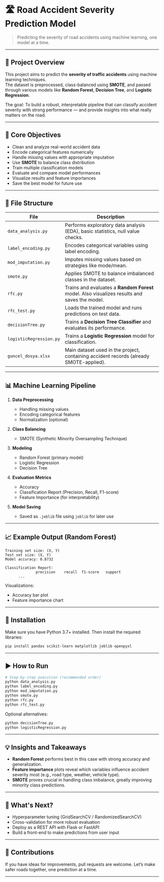 
# 🛣️ Road Accident Severity Prediction Model

> Predicting the severity of road accidents using machine learning, one model at a time.

---

## 📌 Project Overview

This project aims to predict the **severity of traffic accidents** using machine learning techniques.  
The dataset is preprocessed, class-balanced using **SMOTE**, and passed through various models like **Random Forest**, **Decision Tree**, and **Logistic Regression**.  

The goal: To build a robust, interpretable pipeline that can classify accident severity with strong performance — and provide insights into what really matters on the road.

---

## 🧠 Core Objectives

- Clean and analyze real-world accident data
- Encode categorical features numerically
- Handle missing values with appropriate imputation
- Use **SMOTE** to balance class distribution
- Train multiple classification models
- Evaluate and compare model performances
- Visualize results and feature importances
- Save the best model for future use

---

## 📂 File Structure

| File | Description |
|------|-------------|
| `data_analysis.py` | Performs exploratory data analysis (EDA), basic statistics, null value checks. |
| `label_encoding.py` | Encodes categorical variables using label encoding. |
| `mod_imputation.py` | Imputes missing values based on strategies like mode/mean. |
| `smote.py` | Applies SMOTE to balance imbalanced classes in the dataset. |
| `rfc.py` | Trains and evaluates a **Random Forest** model. Also visualizes results and saves the model. |
| `rfc_test.py` | Loads the trained model and runs predictions on test data. |
| `decisionTree.py` | Trains a **Decision Tree Classifier** and evaluates its performance. |
| `logisticRegression.py` | Trains a **Logistic Regression** model for classification. |
| `guncel_dosya.xlsx` | Main dataset used in the project, containing accident records (already SMOTE-applied). |

---

## 📊 Machine Learning Pipeline

1. **Data Preprocessing**
   - Handling missing values
   - Encoding categorical features
   - Normalization (optional)

2. **Class Balancing**
   - SMOTE (Synthetic Minority Oversampling Technique)

3. **Modeling**
   - Random Forest (primary model)
   - Logistic Regression
   - Decision Tree

4. **Evaluation Metrics**
   - Accuracy
   - Classification Report (Precision, Recall, F1-score)
   - Feature Importance (for interpretability)

5. **Model Saving**
   - Saved as `.joblib` file using `joblib` for later use

---

## 📈 Example Output (Random Forest)

```
Training set size: (X, Y)
Test set size: (X, Y)
Model accuracy: 0.8732

Classification Report:
              precision    recall  f1-score   support
      ...
```

Visualizations:
- Accuracy bar plot
- Feature importance chart

---

## 🔧 Installation

Make sure you have Python 3.7+ installed. Then install the required libraries:

```bash
pip install pandas scikit-learn matplotlib joblib openpyxl
```

---

## ▶️ How to Run

```bash
# Step-by-step execution (recommended order)
python data_analysis.py
python label_encoding.py
python mod_imputation.py
python smote.py
python rfc.py
python rfc_test.py
```

Optional alternatives:
```bash
python decisionTree.py
python logisticRegression.py
```

---

## 💡 Insights and Takeaways

- **Random Forest** performs best in this case with strong accuracy and generalization.
- **Feature importance** plots reveal which variables influence accident severity most (e.g., road type, weather, vehicle type).
- **SMOTE** proves crucial in handling class imbalance, greatly improving minority class predictions.

---

## 🌟 What's Next?

- Hyperparameter tuning (GridSearchCV / RandomizedSearchCV)
- Cross-validation for more robust evaluation
- Deploy as a REST API with Flask or FastAPI
- Build a front-end to make predictions from user input

---

## 🤝 Contributions

If you have ideas for improvements, pull requests are welcome. Let’s make safer roads together, one prediction at a time.

---
